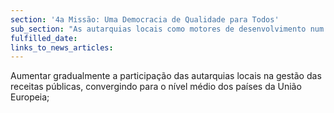 ```yaml
---
section: '4a Missão: Uma Democracia de Qualidade para Todos'
sub_section: "As autarquias locais como motores de desenvolvimento num país descentralizado"
fulfilled_date:
links_to_news_articles:
---
```


Aumentar gradualmente a participação das autarquias locais na gestão das receitas públicas, convergindo para o nível médio dos países da União Europeia;